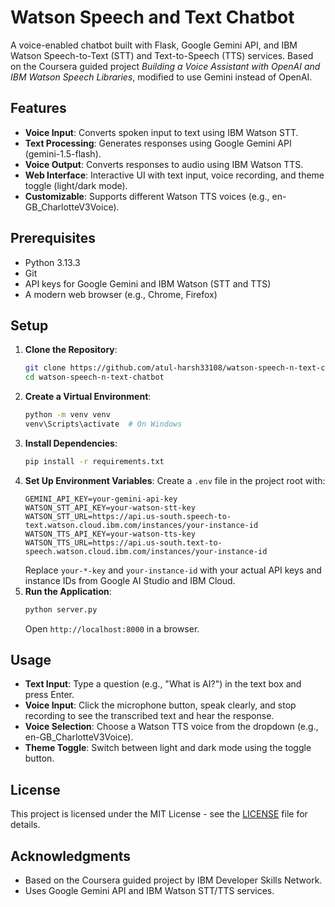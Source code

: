 # Watson Speech and Text Chatbot  
  
A voice-enabled chatbot built with Flask, Google Gemini API, and IBM Watson Speech-to-Text (STT) and Text-to-Speech (TTS) services. Based on the Coursera guided project *Building a Voice Assistant with OpenAI and IBM Watson Speech Libraries*, modified to use Gemini instead of OpenAI.  
  
## Features  
- **Voice Input**: Converts spoken input to text using IBM Watson STT.  
- **Text Processing**: Generates responses using Google Gemini API (gemini-1.5-flash).  
- **Voice Output**: Converts responses to audio using IBM Watson TTS.  
- **Web Interface**: Interactive UI with text input, voice recording, and theme toggle (light/dark mode).  
- **Customizable**: Supports different Watson TTS voices (e.g., en-GB_CharlotteV3Voice).  
  
## Prerequisites  
- Python 3.13.3  
- Git  
- API keys for Google Gemini and IBM Watson (STT and TTS)  
- A modern web browser (e.g., Chrome, Firefox)  
  
## Setup  
1. **Clone the Repository**:  
   ```bash  
   git clone https://github.com/atul-harsh33108/watson-speech-n-text-chatbot.git  
   cd watson-speech-n-text-chatbot  
   ```  
2. **Create a Virtual Environment**:  
   ```bash  
   python -m venv venv  
   venv\Scripts\activate  # On Windows  
   ```  
3. **Install Dependencies**:  
   ```bash  
   pip install -r requirements.txt  
   ```  
4. **Set Up Environment Variables**: Create a `.env` file in the project root with:  
   ```  
   GEMINI_API_KEY=your-gemini-api-key  
   WATSON_STT_API_KEY=your-watson-stt-key  
   WATSON_STT_URL=https://api.us-south.speech-to-text.watson.cloud.ibm.com/instances/your-instance-id  
   WATSON_TTS_API_KEY=your-watson-tts-key  
   WATSON_TTS_URL=https://api.us-south.text-to-speech.watson.cloud.ibm.com/instances/your-instance-id  
   ```  
   Replace `your-*-key` and `your-instance-id` with your actual API keys and instance IDs from Google AI Studio and IBM Cloud.  
5. **Run the Application**:  
   ```bash  
   python server.py  
   ```  
   Open `http://localhost:8000` in a browser.  
  
## Usage  
- **Text Input**: Type a question (e.g., "What is AI?") in the text box and press Enter.  
- **Voice Input**: Click the microphone button, speak clearly, and stop recording to see the transcribed text and hear the response.  
- **Voice Selection**: Choose a Watson TTS voice from the dropdown (e.g., en-GB_CharlotteV3Voice).  
- **Theme Toggle**: Switch between light and dark mode using the toggle button.  
  
## License  
This project is licensed under the MIT License - see the [LICENSE](LICENSE) file for details.  
  
## Acknowledgments  
- Based on the Coursera guided project by IBM Developer Skills Network.  
- Uses Google Gemini API and IBM Watson STT/TTS services. 
